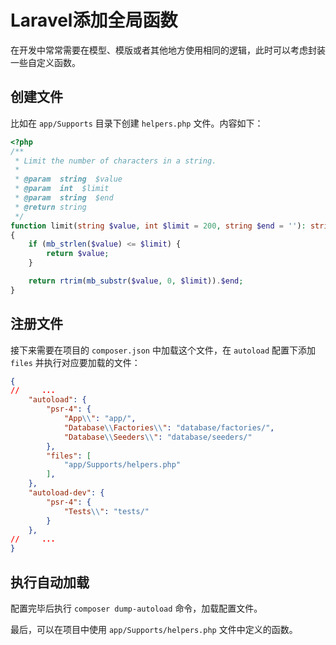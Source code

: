 # Laravel添加全局函数

在开发中常常需要在模型、模版或者其他地方使用相同的逻辑，此时可以考虑封装一些自定义函数。

## 创建文件

比如在 `app/Supports` 目录下创建 `helpers.php` 文件。内容如下：

```php
<?php
/**
 * Limit the number of characters in a string.
 *
 * @param  string  $value
 * @param  int  $limit
 * @param  string  $end
 * @return string
 */
function limit(string $value, int $limit = 200, string $end = ''): string
{
    if (mb_strlen($value) <= $limit) {
        return $value;
    }

    return rtrim(mb_substr($value, 0, $limit)).$end;
}
```

## 注册文件

接下来需要在项目的 `composer.json` 中加载这个文件，在 `autoload` 配置下添加 `files` 并执行对应要加载的文件：

```json
{
//     ...
    "autoload": {
        "psr-4": {
            "App\\": "app/",
            "Database\\Factories\\": "database/factories/",
            "Database\\Seeders\\": "database/seeders/"
        },
        "files": [
            "app/Supports/helpers.php"
        ],
    },
    "autoload-dev": {
        "psr-4": {
            "Tests\\": "tests/"
        }
    },
//     ...
}
```

## 执行自动加载

配置完毕后执行 `composer dump-autoload` 命令，加载配置文件。

最后，可以在项目中使用 `app/Supports/helpers.php` 文件中定义的函数。 
